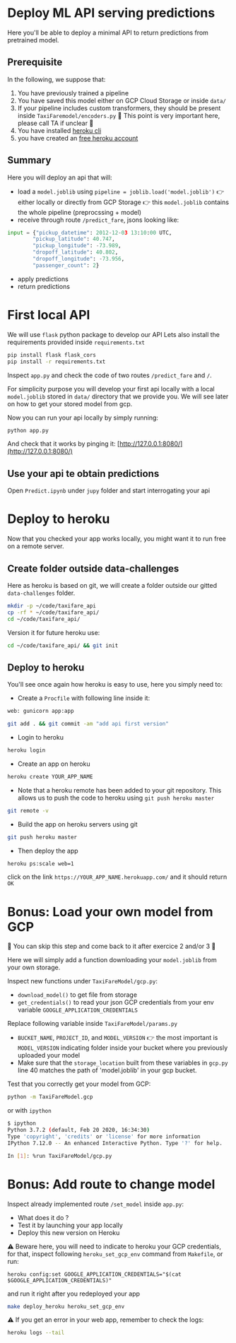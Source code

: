# Deploy ML API serving predictions

Here you'll be able to deploy a minimal API to return predictions from pretrained model.

## Prerequisite

In the following, we suppose that:

1. You have previously trained a pipeline
2. You have saved this model either on GCP Cloud Storage or inside `data/`
3. If your pipeline includes custom transformers, they should be present inside  `TaxiFaremodel/encoders.py`
    🚨 This point is very important here, please call TA if unclear 🚨
4. You have installed [heroku cli](https://devcenter.heroku.com/articles/heroku-cli)
5. you have created an [free heroku account](https://signup.heroku.com/)

## Summary

Here you will deploy an api that will:
- load a `model.joblib` using `pipeline = joblib.load('model.joblib')`
  👉 either locally or directly from GCP Storage
  👉 this `model.joblib` contains the whole pipeline (preprocssing + model)
- receive through route `/predict_fare`, jsons looking like:
```python
input = {"pickup_datetime": 2012-12-03 13:10:00 UTC,
        "pickup_latitude": 40.747,
        "pickup_longitude": -73.989,
        "dropoff_latitude": 40.802,
        "dropoff_longitude": -73.956,
        "passenger_count": 2}
```
- apply predictions
- return predictions

# First local API

We will use `flask` python package to develop our API
Lets also install the requirements provided inside `requirements.txt`
```bash
pip install flask flask_cors
pip install -r requirements.txt
```

Inspect `app.py` and check the code of two routes `/predict_fare` and `/`.

For simplicity purpose you will develop your first api locally with a local `model.joblib` stored in `data/` directory that we provide you.
We will see later on how to get your stored model from gcp.

Now you can run your api locally by simply running:
```bash
python app.py
```

And check that it works by pinging it: [http://127.0.0.1:8080/](http://127.0.0.1:8080/)

## Use your api te obtain predictions

Open `Predict.ipynb` under `jupy` folder and start interrogating your api

# Deploy to heroku

Now that you checked your app works locally, you might want it to run free on a remote server.

## Create folder outside data-challenges
Here as heroku is based on git, we will create a folder outside our gitted `data-challenges` folder.
```bash
mkdir -p ~/code/taxifare_api
cp -rf * ~/code/taxifare_api/
cd ~/code/taxifare_api/
```
Version it for future heroku use:
```bash
cd ~/code/taxifare_api/ && git init
```

 ## Deploy to heroku
 You'll see once again how heroku is easy to use, here you simply need to:
 - Create a `Procfile` with following line inside it:
 ```bash
 web: gunicorn app:app
 ```
 ```bash
 git add . && git commit -am "add api first version"
 ```

- Login to heroku
```bash
heroku login
```

- Create an app on heroku
```bash
heroku create YOUR_APP_NAME
```

- Note that a heroku remote has been added to your git repository. This allows us to push the code to heroku using `git push heroku master`
```bash
git remote -v
```

- Build the app on heroku servers using git
```bash
git push heroku master
```

- Then deploy the app
```bash
heroku ps:scale web=1
```
click on the link `https://YOUR_APP_NAME.herokuapp.com/` and it should return `OK`

# Bonus: Load your own model from GCP
🛑 You can skip this step and come back to it after exercice 2 and/or 3 🛑

Here we will simply add a function downloading your `model.joblib` from your own storage.

Inspect new functions under `TaxiFareModel/gcp.py`:
- `download_model()` to get file from storage
- `get_credentials()` to read your json GCP credentials from your env variable `GOOGLE_APPLICATION_CREDENTIALS`

Replace following variable inside `TaxiFareModel/params.py`
- `BUCKET_NAME`, `PROJECT_ID`, and `MODEL_VERSION`
  👉 the most important is  `MODEL_VERSION` indicating folder inside your bucket where you previously uploaded your model
- Make sure that the `storage_location` built from these variables in `gcp.py` line 40 matches the path of 'model.joblib' in your gcp bucket.

Test that you correctly get your model from GCP:
```bash
python -m TaxiFareModel.gcp
```
or with `ipython`
```bash
$ ipython
Python 3.7.2 (default, Feb 20 2020, 16:34:30)
Type 'copyright', 'credits' or 'license' for more information
IPython 7.12.0 -- An enhanced Interactive Python. Type '?' for help.

In [1]: %run TaxiFareModel/gcp.py
```

# Bonus: Add route to change model

Inspect already implemented route `/set_model` inside `app.py`:
- What does it do ?
- Test it by launching your app locally
- Deploy this new version on Heroku

⚠️ Beware here, you will need to indicate to heroku your GCP credentials, for that, inspect following `heroku_set_gcp_env` command from `Makefile`, or run:
```make
heroku config:set GOOGLE_APPLICATION_CREDENTIALS="$(cat $GOOGLE_APPLICATION_CREDENTIALS)"
```
and run it right after you redeployed your app
```bash
make deploy_heroku heroku_set_gcp_env
```

⚠️ If you get an error in your web app, remember to check the logs:
```bash
heroku logs --tail
```
